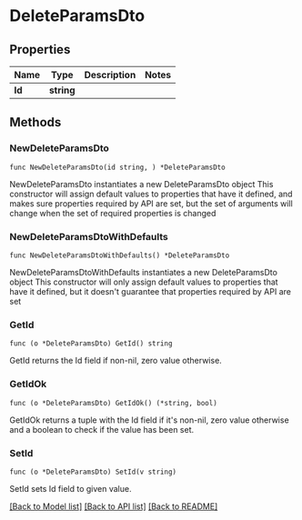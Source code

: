 # DeleteParamsDto

## Properties

Name | Type | Description | Notes
------------ | ------------- | ------------- | -------------
**Id** | **string** |  | 

## Methods

### NewDeleteParamsDto

`func NewDeleteParamsDto(id string, ) *DeleteParamsDto`

NewDeleteParamsDto instantiates a new DeleteParamsDto object
This constructor will assign default values to properties that have it defined,
and makes sure properties required by API are set, but the set of arguments
will change when the set of required properties is changed

### NewDeleteParamsDtoWithDefaults

`func NewDeleteParamsDtoWithDefaults() *DeleteParamsDto`

NewDeleteParamsDtoWithDefaults instantiates a new DeleteParamsDto object
This constructor will only assign default values to properties that have it defined,
but it doesn't guarantee that properties required by API are set

### GetId

`func (o *DeleteParamsDto) GetId() string`

GetId returns the Id field if non-nil, zero value otherwise.

### GetIdOk

`func (o *DeleteParamsDto) GetIdOk() (*string, bool)`

GetIdOk returns a tuple with the Id field if it's non-nil, zero value otherwise
and a boolean to check if the value has been set.

### SetId

`func (o *DeleteParamsDto) SetId(v string)`

SetId sets Id field to given value.



[[Back to Model list]](../README.md#documentation-for-models) [[Back to API list]](../README.md#documentation-for-api-endpoints) [[Back to README]](../README.md)


